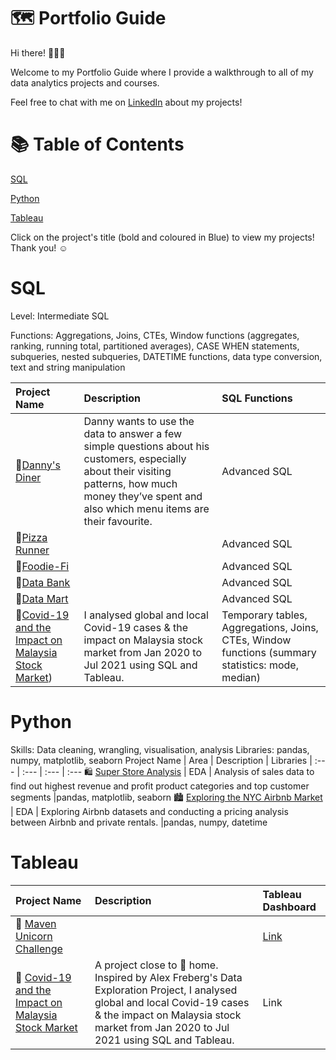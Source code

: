 # 🗺 Portfolio Guide
Hi there! 🙋🏻‍♀️

Welcome to my Portfolio Guide where I provide a walkthrough to all of my data analytics projects and courses.

Feel free to chat with me on [LinkedIn](https://www.linkedin.com/in/arjun-rehal-2bbaa9251/overlay/contact-info/) about my projects!

# 📚 Table of Contents
[SQL](#sql)

[Python](#python)

[Tableau](#tableau)


Click on the project's title (bold and coloured in Blue) to view my projects! Thank you! ☺️
# SQL
Level: Intermediate SQL

Functions: Aggregations, Joins, CTEs, Window functions (aggregates, ranking, running total, partitioned averages), CASE WHEN statements, subqueries, nested subqueries, DATETIME functions, data type conversion, text and string manipulation

Project Name | Description | SQL Functions
| :--- | :--- | :---
🍜[Danny's Diner](https://github.com/rehalarjun/SQL-Projects/tree/main/Case%20Study%20%231%20-%20Danny's%20Diner)| Danny wants to use the data to answer a few simple questions about his customers, especially about their visiting patterns, how much money they’ve spent and also which menu items are their favourite. | Advanced SQL
🍕[Pizza Runner](https://github.com/rehalarjun/SQL-Projects/tree/main/Case%20Study%20%232%20-%20Pizza%20Runner) |  | Advanced SQL
🥑[Foodie-Fi](https://github.com/rehalarjun/SQL-Projects/tree/main/Case%20Study%20%233%20-%20Foodie-Fi) |  | Advanced SQL
🏦[Data Bank](https://github.com/rehalarjun/SQL-Projects/tree/main/Case%20Study%20%234%20-%20Data%20Bank) |  | Advanced SQL
🌽[Data Mart](https://github.com/rehalarjun/SQL-Projects/tree/main/Case%20Study%20%235%20-%20Data%20Mart)  |  | Advanced SQL
🦠[Covid-19 and the Impact on Malaysia Stock Market](https://github.com/rehalarjun/SQL-Projects/tree/main/Case%20Study%20%236_%20Covid-19%20and%20impact%20on%20Malaysia%20Stock%20Market)) |I analysed global and local Covid-19 cases & the impact on Malaysia stock market from Jan 2020 to Jul 2021 using SQL and Tableau. |Temporary tables, Aggregations, Joins, CTEs, Window functions (summary statistics: mode, median)

# Python
Skills: Data cleaning, wrangling, visualisation, analysis Libraries: pandas, numpy, matplotlib, seaborn
Project Name | Area | Description | Libraries
| :--- | :--- | :--- | :---
🛍 [Super Store Analysis](https://github.com/rehalarjun/Python-Projects/tree/main/Super%20Store%20Analysis) | EDA | Analysis of sales data to find out highest revenue and profit product categories and top customer segments |pandas, matplotlib, seaborn
🏙 [Exploring the NYC Airbnb Market](https://github.com/rehalarjun/Python-Projects/tree/main/Exploring%20the%20NYC%20Airbnb%20Market) | EDA | Exploring Airbnb datasets and conducting a pricing analysis between Airbnb and private rentals. |pandas, numpy, datetime

# Tableau
Project Name | Description | Tableau Dashboard
| :--- | :--- | :---
🦄 [Maven Unicorn Challenge](https://github.com/rehalarjun/Tableau-Projects/tree/main/Maven%20Unicorn%20Challenge) |  | [Link](https://public.tableau.com/authoring/MavenUnicorn_16667200845270/Unicorns#1)
🦠 [Covid-19 and the Impact on Malaysia Stock Market](https://github.com/rehalarjun/Tableau-Projects/tree/main/Covid-19%20and%20Impact%20on%20Malaysia%20stock%20market) |  A project close to 🏡 home. Inspired by Alex Freberg's Data Exploration Project, I analysed global and local Covid-19 cases & the impact on Malaysia stock market from Jan 2020 to Jul 2021 using SQL and Tableau.| Link










